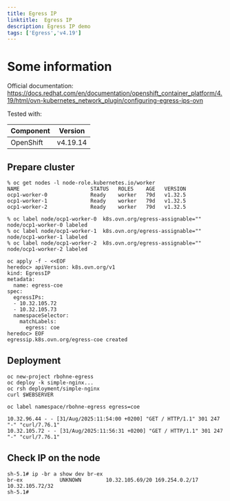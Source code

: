 ```yaml
---
title: Egress IP
linktitle:  Egress IP
description: Egress IP demo
tags: ['Egress','v4.19']
---
```

# Some information

Official documentation: <https://docs.redhat.com/en/documentation/openshift_container_platform/4.19/html/ovn-kubernetes_network_plugin/configuring-egress-ips-ovn>

Tested with:

|Component|Version|
|---|---|
|OpenShift|v4.19.14|

## Prepare cluster

```shell
% oc get nodes -l node-role.kubernetes.io/worker
NAME                       STATUS   ROLES    AGE   VERSION
ocp1-worker-0              Ready    worker   79d   v1.32.5
ocp1-worker-1              Ready    worker   79d   v1.32.5
ocp1-worker-2              Ready    worker   79d   v1.32.5

% oc label node/ocp1-worker-0  k8s.ovn.org/egress-assignable=""
node/ocp1-worker-0 labeled
% oc label node/ocp1-worker-1  k8s.ovn.org/egress-assignable=""
node/ocp1-worker-1 labeled
% oc label node/ocp1-worker-2  k8s.ovn.org/egress-assignable=""
node/ocp1-worker-2 labeled

oc apply -f - <<EOF
heredoc> apiVersion: k8s.ovn.org/v1
kind: EgressIP
metadata:
  name: egress-coe
spec:
  egressIPs:
  - 10.32.105.72
  - 10.32.105.73
  namespaceSelector:
    matchLabels:
      egress: coe
heredoc> EOF
egressip.k8s.ovn.org/egress-coe created
```

## Deployment

```shell
oc new-project rbohne-egress
oc deploy -k simple-nginx...
oc rsh deployment/simple-nginx
curl $WEBSERVER

oc label namespace/rbohne-egress egress=coe
```

```log
10.32.96.44 - - [31/Aug/2025:11:54:00 +0200] "GET / HTTP/1.1" 301 247 "-" "curl/7.76.1"
10.32.105.72 - - [31/Aug/2025:11:56:31 +0200] "GET / HTTP/1.1" 301 247 "-" "curl/7.76.1"
```

## Check IP on the node

```shell
sh-5.1# ip -br a show dev br-ex
br-ex            UNKNOWN        10.32.105.69/20 169.254.0.2/17 10.32.105.72/32
sh-5.1#
```
